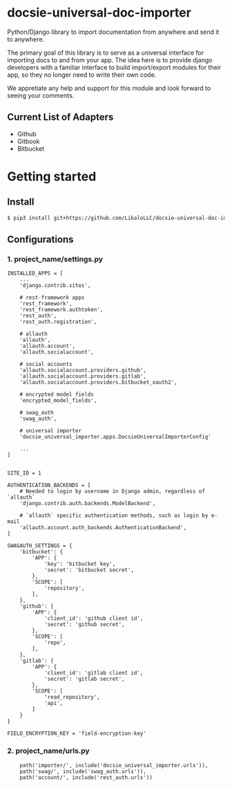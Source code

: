 # docsie-universal-doc-importer
Python/Django library to import documentation from anywhere and send it to anywhere. 

The primary goal of this library is to serve as a universal interface for importing docs to and from your app. The idea here is to provide django developers with a familiar 
interface to build import/export modules for their app, so they no longer need to write their own code. 

We appretiate any help and support for this module and look forward to seeing your comments. 


## Current List of Adapters
- Github
- Gitbook
- Bitbucket


# Getting started

## Install

```bash
$ pip3 install git+https://github.com/LikaloLLC/docsie-universal-doc-importer
```

## Configurations
### 1. project_name/settings.py
```
INSTALLED_APPS = [
    ...
    'django.contrib.sites',

    # rest-framework apps
    'rest_framework',
    'rest_framework.authtoken',
    'rest_auth',
    'rest_auth.registration',

    # allauth
    'allauth',
    'allauth.account',
    'allauth.socialaccount',

    # social accounts
    'allauth.socialaccount.providers.github',
    'allauth.socialaccount.providers.gitlab',
    'allauth.socialaccount.providers.bitbucket_oauth2',

    # encrypted model fields
    'encrypted_model_fields',

    # swag_auth
    'swag_auth',

    # universal importer
    'docsie_universal_importer.apps.DocsieUniversalImporterConfig'
    
    ...
]


SITE_ID = 1

AUTHENTICATION_BACKENDS = [
    # Needed to login by username in Django admin, regardless of `allauth`
    'django.contrib.auth.backends.ModelBackend',

    # `allauth` specific authentication methods, such as login by e-mail
    'allauth.account.auth_backends.AuthenticationBackend',
]

SWAGAUTH_SETTINGS = {
    'bitbucket': {
        'APP': {
            'key': 'bitbucket key',
            'secret': 'bitbucket secret',
        },
        'SCOPE': [
            'repository',
        ],
    },
    'github': {
        'APP': {
            'client_id': 'github client id',
            'secret': 'github secret',
        },
        'SCOPE': [
            'repo',
        ],
    },
    'gitlab': {
        'APP': {
            'client_id': 'gitlab client id',
            'secret': 'gitlab secret',
        },
        'SCOPE': [
            'read_repository',
            'api',
        ]
    }
}

FIELD_ENCRYPTION_KEY = 'field-encryption-key'
```

### 2. project_name/urls.py
```angular2html
    path('importer/', include('docsie_universal_importer.urls')),
    path('swag/', include('swag_auth.urls')),
    path('account/', include('rest_auth.urls'))
```
